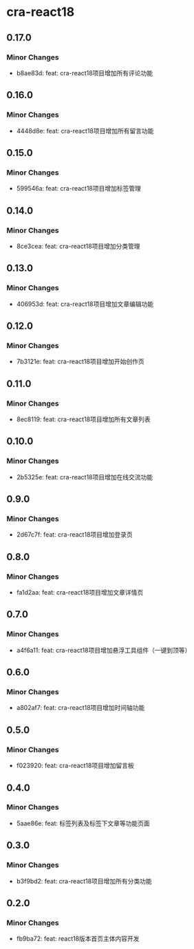 # cra-react18

## 0.17.0

### Minor Changes

-   b8ae83d: feat: cra-react18项目增加所有评论功能

## 0.16.0

### Minor Changes

-   4448d8e: feat: cra-react18项目增加所有留言功能

## 0.15.0

### Minor Changes

-   599546a: feat: cra-react18项目增加标签管理

## 0.14.0

### Minor Changes

-   8ce3cea: feat: cra-react18项目增加分类管理

## 0.13.0

### Minor Changes

-   406953d: feat: cra-react18项目增加文章编辑功能

## 0.12.0

### Minor Changes

-   7b3121e: feat: cra-react18项目增加开始创作页

## 0.11.0

### Minor Changes

-   8ec8119: feat: cra-react18项目增加所有文章列表

## 0.10.0

### Minor Changes

-   2b5325e: feat: cra-react18项目增加在线交流功能

## 0.9.0

### Minor Changes

-   2d67c7f: feat: cra-react18项目增加登录页

## 0.8.0

### Minor Changes

-   fa1d2aa: feat: cra-react18项目增加文章详情页

## 0.7.0

### Minor Changes

-   a4f6a11: feat: cra-react18项目增加悬浮工具组件（一键到顶等）

## 0.6.0

### Minor Changes

-   a802af7: feat: cra-react18项目增加时间轴功能

## 0.5.0

### Minor Changes

-   f023920: feat: cra-react18项目增加留言板

## 0.4.0

### Minor Changes

-   5aae86e: feat: 标签列表及标签下文章等功能页面

## 0.3.0

### Minor Changes

-   b3f9bd2: feat: cra-react18项目增加所有分类功能

## 0.2.0

### Minor Changes

-   fb9ba72: feat: react18版本首页主体内容开发
